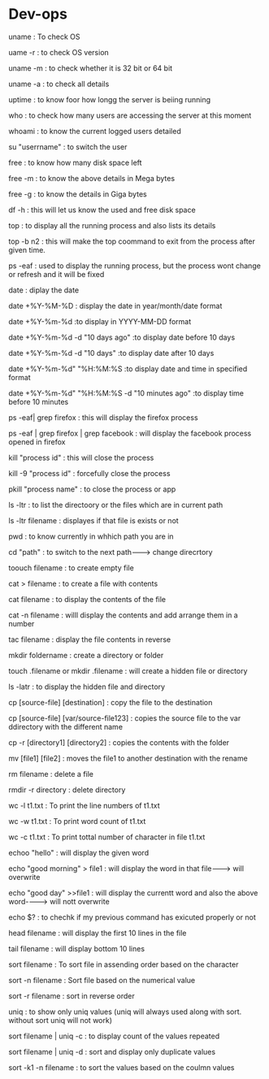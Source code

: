# Dev-ops
uname            : To check OS

uame -r          : to check OS version

uname -m         : to check whether it is 32 bit or 64 bit

uname -a         : to check all details

uptime           : to know foor how longg the server is beiing running

who              : to check how many users are accessing the server at this moment

whoami           : to know the current logged users detailed

su "userrname"   : to switch the user

free             : to know how many disk space left 

free -m          : to know the above details in Mega bytes

free -g          : to know the details in Giga bytes

df -h            : this will let us know the used and free disk space

top              : to display all the running process and also lists its details

top -b n2        : this will make the top coommand to exit from the process after given time.

ps -eaf          : used to display the running process, but the process wont change or refresh and it will be fixed

date             : diplay the date

date +%Y-%M-%D   : display the date in year/month/date format

date +%Y-%m-%d   :to display in YYYY-MM-DD format

date +%Y-%m-%d -d "10 days ago" :to display date before 10 days

date +%Y-%m-%d -d "10 days" :to display date after 10 days

date +%Y-%m-%d" "%H:%M:%S :to display date and time in specified format

date +%Y-%m-%d" "%H:%M:%S -d "10 minutes ago" :to display time before 10 minutes

ps -eaf| grep firefox                          : this will  display the firefox process

ps -eaf | grep firefox | grep facebook         : will display the facebook process opened in firefox

kill "process id"                              : this will close the process 

kill -9 "process id"                           : forcefully close the process

pkill "process name"                           : to close the process or app

ls -ltr                                        : to list the directoory or the files which are in current path

ls -ltr filename                               : displayes if that file is  exists or not

pwd                                            : to know currently in whhich path you are in

cd "path"                                      : to switch to the next path---> change direcrtory

toouch filename                                : to create empty file

cat > filename                                 : to create a file with contents

cat filename                                   : to display the contents of the file

cat -n filename                                : willl display the contents and add arrange them in a number

tac filename                                   : display the file contents in reverse 
  
mkdir foldername                               : create a directory or folder

touch .filename or mkdir .filename             : will create a hidden file or directory

ls -latr                                       : to display the hidden file and directory

cp [source-file] [destination]                 : copy the file to the destination

cp [source-file] [var/source-file123]          : copies the source file to the var ddirectory with the different name

cp -r [directory1] [directory2]                : copies the contents with the folder

mv [file1] [file2]                             : moves the file1 to another destination with the rename

rm filename                                    : delete a file

rmdir -r directory                             : delete directory

wc -l t1.txt                                   : To print the line numbers of t1.txt

wc -w t1.txt                                   : To print word count of t1.txt

wc -c t1.txt                                   : To print tottal number of character in file t1.txt

echoo "hello"                                  : will display the given word

echo "good morning" > file1                    : will display the word in that file---> will overwrite 

echo "good day" >>file1                        : will display the currentt word and also the above word----> will nott overwrite

echo $?                                        : to chechk if my previous command has exicuted properly or not

head filename                                  : will display the first 10 lines in the file

tail filename                                  : will display bottom 10 lines

sort filename	                                 : To sort file in assending order based on the character

sort -n filename	                             : Sort file based on the numerical value

sort -r filename	                             : sort in reverse order

uniq	                                         : to show only uniq values (uniq will always used along with sort. without sort uniq will not work)

sort filename | uniq -c	                       : to display count of the values repeated

sort filename | uniq -d	                       : sort and display only duplicate values

sort -k1 -n filename                          : to sort the values based on the coulmn values

